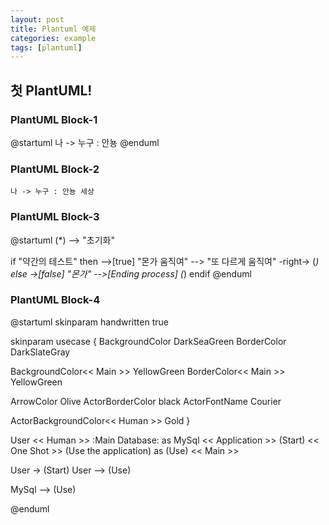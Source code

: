```yaml
---
layout: post
title: Plantuml 예제
categories: example
tags: [plantuml]
---
```


## 첫 PlantUML!

### PlantUML Block-1
@startuml
나 -> 누구 : 안뇽
@enduml


### PlantUML Block-2
``` plantuml!
나 -> 누구 : 안뇽 세상
```


### PlantUML Block-3
@startuml
(*) --> "초기화"

if "약간의 테스트" then
  -->[true] "몬가 움직여"
  --> "또 다르게 움직여"
  -right-> (*)
else
  ->[false] "몬가"
  -->[Ending process] (*)
endif
@enduml


### PlantUML Block-4

@startuml
skinparam handwritten true

skinparam usecase {
  BackgroundColor DarkSeaGreen
  BorderColor DarkSlateGray

  BackgroundColor<< Main >> YellowGreen
  BorderColor<< Main >> YellowGreen

  ArrowColor Olive
  ActorBorderColor black
  ActorFontName Courier

  ActorBackgroundColor<< Human >> Gold
}

User << Human >>
:Main Database: as MySql << Application >>
(Start) << One Shot >>
(Use the application) as (Use) << Main >>

User -> (Start)
User --> (Use)

MySql --> (Use)

@enduml
